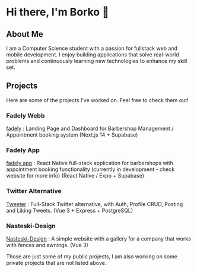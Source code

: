 # Hi there, I'm Borko 👋

## About Me
I am a Computer Science student with a passion for fullstack web and mobile development. I enjoy building applications that solve real-world problems and continuously learning new technologies to enhance my skill set.


## Projects
Here are some of the projects I've worked on. Feel free to check them out!

### Fadely Webb
[fadely](https://fadely.app) : Landing Page and Dashboard for Barbershop Management / Appointment booking system (Next.js 14 + Supabase)

### Fadely App
[fadely app](https://fadely.app) : React Native full-stack application for barbershops with appointment booking functionality (currently in development - check website for more info) (React Native / Expo + Supabase)

### Twitter Alternative
[Tweeter](https://github.com/borkopp/tweeter) : Full-Stack Twitter alternative, with Auth, Profile CRUD, Posting and Liking Tweets. (Vue 3 + Express + PostgreSQL)

### Nasteski-Design
[Nasteski-Design](https://github.com/borkopp/nasteski-design) : A simple website with a gallery for a company that works with fences and awnings. (Vue 3)

Those are just some of my public projects, I am also working on some private projects that are not listed above.
